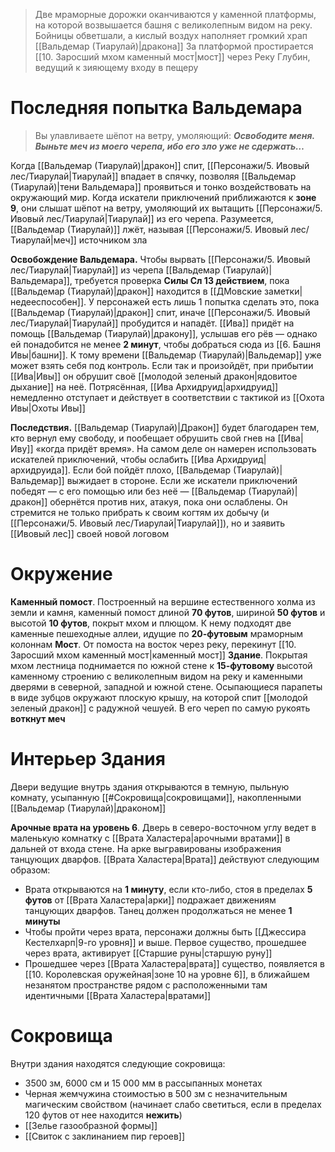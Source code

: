 >Две мраморные дорожки оканчиваются у каменной платформы, на которой возвышается башня с великолепным видом на реку. Бойницы обветшали, а кислый воздух наполняет громкий храп [[Вальдемар (Тиарулай)|дракона]]
>За платформой простирается [[10. Заросший мхом каменный мост|мост]] через Реку Глубин, ведущий к зияющему входу в пещеру

# Последняя попытка Вальдемара

>Вы улавливаете шёпот на ветру, умоляющий: ***Освободите меня. Выньте меч из моего черепа, ибо его зло уже не сдержать…***

Когда [[Вальдемар (Тиарулай)|дракон]] спит, [[Персонажи/5. Ивовый лес/Тиарулай|Тиарулай]] впадает в спячку, позволяя [[Вальдемар (Тиарулай)|тени Вальдемара]] проявиться и тонко воздействовать на окружающий мир. Когда искатели приключений приближаются к **зоне 9**, они слышат шёпот на ветру, умоляющий их вытащить [[Персонажи/5. Ивовый лес/Тиарулай|Тиарулай]] из его черепа. Разумеется, [[Вальдемар (Тиарулай)]] лжёт, называя [[Персонажи/5. Ивовый лес/Тиарулай|меч]] источником зла

**Освобождение Вальдемара.** Чтобы вырвать [[Персонажи/5. Ивовый лес/Тиарулай|Тиарулай]] из черепа [[Вальдемар (Тиарулай)|Вальдемара]], требуется проверка **Силы Сл 13 действием**, пока [[Вальдемар (Тиарулай)|дракон]] находится в [[ДМовские заметки|недееспособен]]. У персонажей есть лишь 1 попытка сделать это, пока [[Вальдемар (Тиарулай)|дракон]] спит, иначе [[Персонажи/5. Ивовый лес/Тиарулай|Тиарулай]] пробудится и нападёт. [[Ива]] придёт на помощь [[Вальдемар (Тиарулай)|дракону]], услышав его рёв — однако ей понадобится не менее **2 минут**, чтобы добраться сюда из [[6. Башня Ивы|башни]]. К тому времени [[Вальдемар (Тиарулай)|Вальдемар]] уже может взять себя под контроль. Если так и произойдёт, при прибытии [[Ива|Ивы]] он обрушит своё [[молодой зеленый дракон|ядовитое дыхание]] на неё. Потрясённая, [[Ива Архидруид|архидруид]] немедленно отступает и действует в соответствии с тактикой из [[Охота Ивы|Охоты Ивы]]

**Последствия.** [[Вальдемар (Тиарулай)|Дракон]] будет благодарен тем, кто вернул ему свободу, и пообещает обрушить свой гнев на [[Ива|Иву]] «когда придёт время». На самом деле он намерен использовать искателей приключений, чтобы ослабить [[Ива Архидруид|архидруида]]. Если бой пойдёт плохо, [[Вальдемар (Тиарулай)|Вальдемар]] выжидает в стороне. Если же искатели приключений победят — с его помощью или без неё — [[Вальдемар (Тиарулай)|дракон]] обернётся против них, атакуя, пока они ослаблены. Он стремится не только прибрать к своим когтям их добычу (и [[Персонажи/5. Ивовый лес/Тиарулай|Тиарулай]]), но и заявить [[Ивовый лес]] своей новой логовом

# Окружение

**Каменный помост**. Построенный на вершине естественного холма из земли и камня, каменный помост длиной **70 футов**, шириной **50 футов** и высотой **10 футов**, покрыт мхом и плющом. К нему подходят две каменные пешеходные аллеи, идущие по **20-футовым** мраморным колоннам
**Мост**. От помоста на восток через реку, перекинут [[10. Заросший мхом каменный мост|каменный мост]]
**Здание**. Покрытая мхом лестница поднимается по южной стене к **15-футовому** высотой каменному строению с великолепным видом на реку и каменными дверями в северной, западной и южной стене. Осыпающиеся парапеты в виде зубцов окружают плоскую крышу, на которой спит [[молодой зеленый дракон]] с радужной чешуей. В его череп по самую рукоять **воткнут меч**

# Интерьер Здания

Двери ведущие внутрь здания открываются в темную, пыльную комнату, усыпанную [[#Сокровища|сокровищами]], накопленными [[Вальдемар (Тиарулай)|драконом]]

**Арочные врата на уровень 6**. Дверь в северо-восточном углу ведет в маленькую комнатку с [[Врата Халастера|арочными вратами]] в дальней от входа стене. На арке выгравированы изображения танцующих дварфов. [[Врата Халастера|Врата]] действуют следующим образом:

- Врата открываются на **1 минуту**, если кто-либо, стоя в пределах **5 футов** от [[Врата Халастера|арки]] подражает движениям танцующих дварфов. Танец должен продолжаться не менее **1 минуты**
- Чтобы пройти через врата, персонажи должны быть [[Джессира Кестелхарп|9-го уровня]] и выше. Первое существо, прошедшее через врата, активирует [[Старшие руны|старшую руну]]
- Прошедшее через [[Врата Халастера|врата]] существо, появляется в [[10. Королевская оружейная|зоне 10 на уровне 6]], в ближайшем незанятом пространстве рядом с расположенными там идентичными [[Врата Халастера|вратами]]

# Сокровища

Внутри здания находятся следующие сокровища:

- 3500 зм, 6000 см и 15 000 мм в рассыпанных монетах
- Черная жемчужина стоимостью в 500 зм с незначительным магическим свойством (начинает слабо светиться, если в пределах 120 футов от нее находится **нежить**)
- [[Зелье газообразной формы]]
- [[Свиток с заклинанием пир героев]]
